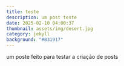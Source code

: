 ```yaml
---
title: teste
description: um post teste
date: 2025-02-10 04:00:37
thumbnail: assets/img/desert.jpg
category: jekyll
background: "#B31917"
---
```

u﻿m poste feito para testar a criação de posts
